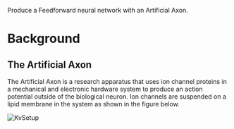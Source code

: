 Produce a Feedforward neural network with an Artificial Axon.

# Background

## The Artificial Axon
The Artificial Axon is a research apparatus that uses ion channel proteins in a mechanical and electronic hardware system to produce an action potential outside of the biological neuron. Ion channels are suspended on a lipid membrane in the system as shown in the figure below.

![KvSetup](https://github.com/Hector-G-V/Images/blob/master/KvSetup.png)
